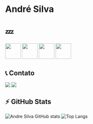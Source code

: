 # André Silva
# :zzz:
<div>
<img src="https://cdn.jsdelivr.net/gh/devicons/devicon/icons/javascript/javascript-original.svg" width="50" height="50"/>
<img src="https://cdn.jsdelivr.net/gh/devicons/devicon/icons/python/python-original.svg" width="50" height="50"/>
<img src="https://cdn.jsdelivr.net/gh/devicons/devicon/icons/css3/css3-original.svg" width="50" height="50"/> 
<img src="https://cdn.jsdelivr.net/gh/devicons/devicon/icons/html5/html5-original.svg" widht="50" height="50"/>
</div>

## :telephone_receiver: Contato
<div>
<a href="https://instagram.com/eodzinnn" target="_blank"><img loading="lazy" src="https://img.shields.io/badge/-Instagram-%23E4405F?style=for-the-badge&logo=instagram&logoColor=white" target="_blank"></a>
<a href = "mailto:andresilvr232@gmail.com"><img loading="lazy" src="https://img.shields.io/badge/Gmail-D14836?style=for-the-badge&logo=gmail&logoColor=white" target="_blank"></a>
</div>

## :zap: GitHub Stats
![Andre Silva GitHub stats](https://github-readme-stats.vercel.app/api?username=DzinnnXn&show_icons=true&theme=dark)
![Top Langs](https://github-readme-stats.vercel.app/api/top-langs/?username=DzinnnXn&hide_progress=false)


